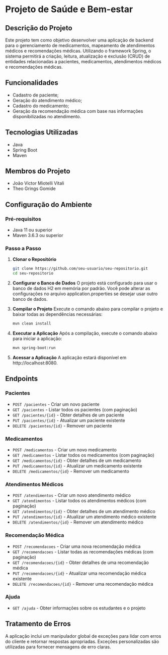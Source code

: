 # Projeto de Saúde e Bem-estar

## Descrição do Projeto
Este projeto tem como objetivo desenvolver uma aplicação de backend para o gerenciamento de medicamentos, mapeamento de atendimentos médicos e recomendações médicas. Utilizando o framework Spring, o sistema permitirá a criação, leitura, atualização e exclusão (CRUD) de entidades relacionadas a pacientes, medicamentos, atendimentos médicos e recomendações médicas.

## Funcionalidades
- Cadastro de paciente;
- Geração do atendimento médico;
- Cadastro do medicamento;
- Geração da recomendação médica com base nas informações disponibilizadas no atendimento.

## Tecnologias Utilizadas
- Java
- Spring Boot
- Maven

## Membros do Projeto
- João Victor Miotelli Vitali
- Theo Grings Gomide

## Configuração do Ambiente

### Pré-requisitos
- Java 11 ou superior
- Maven 3.6.3 ou superior

### Passo a Passo

1. **Clonar o Repositório**
   ```sh
   git clone https://github.com/seu-usuario/seu-repositorio.git
   cd seu-repositorio
   
2. **Configurar o Banco de Dados**
O projeto está configurado para usar o banco de dados H2 em memória por padrão. Você pode alterar as configurações no arquivo application.properties se desejar usar outro banco de dados.

3. **Compilar o Projeto**
Execute o comando abaixo para compilar o projeto e baixar todas as dependências necessárias:
   ```sh
   mvn clean install

4. **Executar a Aplicação**
Após a compilação, execute o comando abaixo para iniciar a aplicação:
   ```sh
   mvn spring-boot:run

5. **Acessar a Aplicação**
A aplicação estará disponível em http://localhost:8080.

## Endpoints

### Pacientes
- `POST /pacientes` - Criar um novo paciente
- `GET /pacientes` - Listar todos os pacientes (com paginação)
- `GET /pacientes/{id}` - Obter detalhes de um paciente
- `PUT /pacientes/{id}` - Atualizar um paciente existente
- `DELETE /pacientes/{id}` - Remover um paciente

### Medicamentos
- `POST /medicamentos` - Criar um novo medicamento
- `GET /medicamentos` - Listar todos os medicamentos (com paginação)
- `GET /medicamentos/{id}` - Obter detalhes de um medicamento
- `PUT /medicamentos/{id}` - Atualizar um medicamento existente
- `DELETE /medicamentos/{id}` - Remover um medicamento

### Atendimentos Médicos
- `POST /atendimentos` - Criar um novo atendimento médico
- `GET /atendimentos` - Listar todos os atendimentos médicos (com paginação)
- `GET /atendimentos/{id}` - Obter detalhes de um atendimento médico
- `PUT /atendimentos/{id}` - Atualizar um atendimento médico existente
- `DELETE /atendimentos/{id}` - Remover um atendimento médico

### Recomendação Médica
- `POST /recomendacoes` - Criar uma nova recomendação médica
- `GET /recomendacoes` - Listar todas as recomendações médicas (com paginação)
- `GET /recomendacoes/{id}` - Obter detalhes de uma recomendação médica
- `PUT /recomendacoes/{id}` - Atualizar uma recomendação médica existente
- `DELETE /recomendacoes/{id}` - Remover uma recomendação médica

### Ajuda
- `GET /ajuda` - Obter informações sobre os estudantes e o projeto

## Tratamento de Erros
A aplicação inclui um manipulador global de exceções para lidar com erros do cliente e retornar respostas apropriadas. Exceções personalizadas são utilizadas para fornecer mensagens de erro claras.
